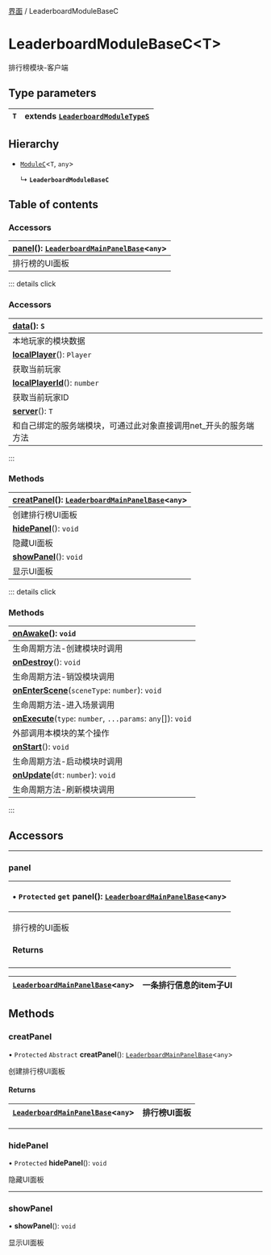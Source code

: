 [界面](../groups/Extension.界面.md) / LeaderboardModuleBaseC

# LeaderboardModuleBaseC<T\> <Badge type="tip" text="Class" /> <Score text="LeaderboardModuleBaseC<T\>" />

排行榜模块-客户端

## Type parameters

| `T` | extends [`LeaderboardModuleTypeS`](../modules/Extension.mwext.md#leaderboardmoduletypes) |
| :------ | :------ |

## Hierarchy

- [`ModuleC`](mwext.ModuleC.md)<`T`, `any`\>

  ↳ **`LeaderboardModuleBaseC`**

## Table of contents

### Accessors <Score text="Accessors" /> 
| **[panel](mwext.LeaderboardModuleBaseC.md#panel)**(): [`LeaderboardMainPanelBase`](mwext.LeaderboardMainPanelBase.md)<`any`\> <Badge type="tip" text="client" />  |
| :-----|
| 排行榜的UI面板|


::: details click
### Accessors <Score text="Accessors" /> 
| **[data](mwext.ModuleC.md#data)**(): `S`  |
| :-----|
| 本地玩家的模块数据|
| **[localPlayer](mwext.ModuleC.md#localplayer)**(): `Player` <Badge type="tip" text="client" />  |
| 获取当前玩家|
| **[localPlayerId](mwext.ModuleC.md#localplayerid)**(): `number` <Badge type="tip" text="client" />  |
| 获取当前玩家ID|
| **[server](mwext.ModuleC.md#server)**(): `T` <Badge type="tip" text="client" />  |
| 和自己绑定的服务端模块，可通过此对象直接调用net_开头的服务端方法|
:::


### Methods <Score text="Methods" /> 
| **[creatPanel](mwext.LeaderboardModuleBaseC.md#creatpanel)**(): [`LeaderboardMainPanelBase`](mwext.LeaderboardMainPanelBase.md)<`any`\> <Badge type="tip" text="client" />  |
| :-----|
| 创建排行榜UI面板|
| **[hidePanel](mwext.LeaderboardModuleBaseC.md#hidepanel)**(): `void` <Badge type="tip" text="client" />  |
| 隐藏UI面板|
| **[showPanel](mwext.LeaderboardModuleBaseC.md#showpanel)**(): `void` <Badge type="tip" text="client" />  |
| 显示UI面板|


::: details click
### Methods <Score text="Methods" /> 
| **[onAwake](mwext.ModuleC.md#onawake)**(): `void` <Badge type="tip" text="client" />  |
| :-----|
| 生命周期方法-创建模块时调用|
| **[onDestroy](mwext.ModuleC.md#ondestroy)**(): `void` <Badge type="tip" text="client" />  |
| 生命周期方法-销毁模块调用|
| **[onEnterScene](mwext.ModuleC.md#onenterscene)**(`sceneType`: `number`): `void` <Badge type="tip" text="client" />  |
| 生命周期方法-进入场景调用|
| **[onExecute](mwext.ModuleC.md#onexecute)**(`type`: `number`, `...params`: `any`[]): `void` <Badge type="tip" text="client" />  |
| 外部调用本模块的某个操作|
| **[onStart](mwext.ModuleC.md#onstart)**(): `void` <Badge type="tip" text="client" />  |
| 生命周期方法-启动模块时调用|
| **[onUpdate](mwext.ModuleC.md#onupdate)**(`dt`: `number`): `void` <Badge type="tip" text="client" />  |
| 生命周期方法-刷新模块调用|
:::


## Accessors

___

### panel <Score text="panel" /> 

<table class="get-set-table">
<thead><tr>
<th style="text-align: left">

• `Protected` `get` **panel**(): [`LeaderboardMainPanelBase`](mwext.LeaderboardMainPanelBase.md)<`any`\> <Badge type="tip" text="client" />

</th>
</tr></thead>
<tbody><tr>
<td style="text-align: left">


排行榜的UI面板

#### Returns

</td>
</tr></tbody>
</table>

| [`LeaderboardMainPanelBase`](mwext.LeaderboardMainPanelBase.md)<`any`\> | 一条排行信息的item子UI |
| :------ | :------ |

## Methods

### creatPanel <Score text="creatPanel" /> 

• `Protected` `Abstract` **creatPanel**(): [`LeaderboardMainPanelBase`](mwext.LeaderboardMainPanelBase.md)<`any`\> <Badge type="tip" text="client" />

创建排行榜UI面板

#### Returns

| [`LeaderboardMainPanelBase`](mwext.LeaderboardMainPanelBase.md)<`any`\> | 排行榜UI面板 |
| :------ | :------ |

___

### hidePanel <Score text="hidePanel" /> 

• `Protected` **hidePanel**(): `void` <Badge type="tip" text="client" />

隐藏UI面板


___

### showPanel <Score text="showPanel" /> 

• **showPanel**(): `void` <Badge type="tip" text="client" />

显示UI面板

